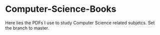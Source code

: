 # Computer-Science-Books
Here lies the PDFs I use to study Computer Science related subjetcs. 
Set the branch to master.
